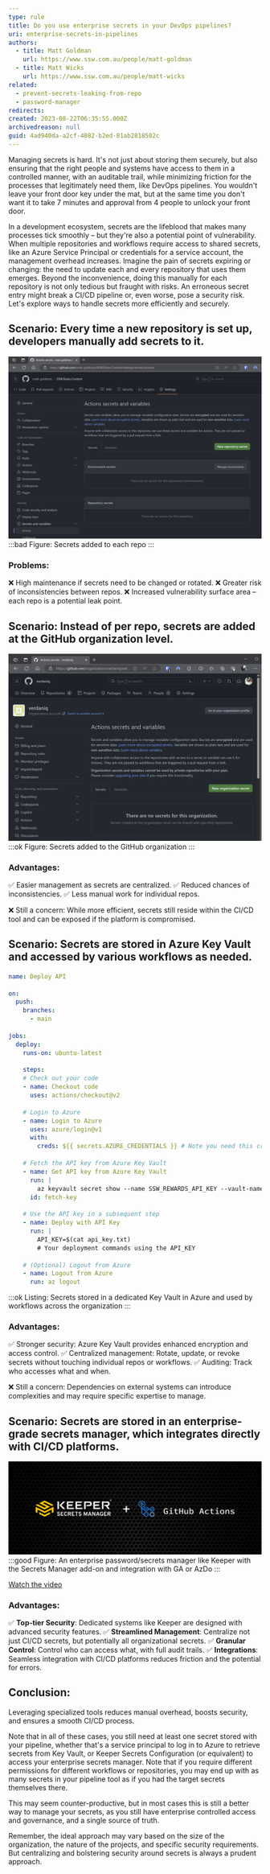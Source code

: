 ```yaml
---
type: rule
title: Do you use enterprise secrets in your DevOps pipelines?
uri: enterprise-secrets-in-pipelines
authors:
  - title: Matt Goldman
    url: https://www.ssw.com.au/people/matt-goldman
  - title: Matt Wicks
    url: https://www.ssw.com.au/people/matt-wicks
related:
  - prevent-secrets-leaking-from-repo
  - password-manager
redirects:
created: 2023-08-22T06:35:55.000Z
archivedreason: null
guid: 4ad940da-a2cf-4082-b2ed-81ab2818502c
---
```


Managing secrets is hard. It's not just about storing them securely, but also ensuring that the right people and systems have access to them in a controlled manner, with an auditable trail, while minimizing friction for the processes that legitimately need them, like DevOps pipelines. You wouldn't leave your front door key under the mat, but at the same time you don't want it to take 7 minutes and approval from 4 people to unlock your front door.

<!--endintro-->

In a development ecosystem, secrets are the lifeblood that makes many processes tick smoothly – but they're also a potential point of vulnerability. When multiple repositories and workflows require access to shared secrets, like an Azure Service Principal or credentials for a service account, the management overhead increases. Imagine the pain of secrets expiring or changing: the need to update each and every repository that uses them emerges. Beyond the inconvenience, doing this manually for each repository is not only tedious but fraught with risks. An erroneous secret entry might break a CI/CD pipeline or, even worse, pose a security risk. Let's explore ways to handle secrets more efficiently and securely.

## Scenario: Every time a new repository is set up, developers manually add secrets to it.

![Figure: Secrets added to repository](repo-secrets.png)
:::bad
Figure: Secrets added to each repo
:::

### Problems:
❌ High maintenance if secrets need to be changed or rotated.
❌ Greater risk of inconsistencies between repos.
❌ Increased vulnerability surface area – each repo is a potential leak point.


## Scenario: Instead of per repo, secrets are added at the GitHub organization level.

![Figure: Secrets added to GitHub organization](org-secrets.png)
:::ok
Figure: Secrets added to the GitHub organization
:::

### Advantages:
✅ Easier management as secrets are centralized.
✅ Reduced chances of inconsistencies.
✅ Less manual work for individual repos.

❌ Still a concern: While more efficient, secrets still reside within the CI/CD tool and can be exposed if the platform is compromised.


## Scenario: Secrets are stored in Azure Key Vault and accessed by various workflows as needed.

```yaml
name: Deploy API

on:
  push:
    branches:
      - main

jobs:
  deploy:
    runs-on: ubuntu-latest

    steps:
    # Check out your code
    - name: Checkout code
      uses: actions/checkout@v2

    # Login to Azure
    - name: Login to Azure
      uses: azure/login@v1
      with:
        creds: ${{ secrets.AZURE_CREDENTIALS }} # Note you need this credential in GitHub

    # Fetch the API key from Azure Key Vault
    - name: Get API key from Azure Key Vault
      run: |
        az keyvault secret show --name SSW_REWARDS_API_KEY --vault-name kv-rewards --query value -o tsv > api_key.txt
      id: fetch-key

    # Use the API key in a subsequent step
    - name: Deploy with API Key
      run: |
        API_KEY=$(cat api_key.txt)
        # Your deployment commands using the API_KEY

    # (Optional) Logout from Azure
    - name: Logout from Azure
      run: az logout
```
:::ok
Listing: Secrets stored in a dedicated Key Vault in Azure and used by workflows across the organization
:::

### Advantages:
✅ Stronger security: Azure Key Vault provides enhanced encryption and access control.
✅ Centralized management: Rotate, update, or revoke secrets without touching individual repos or workflows.
✅ Auditing: Track who accesses what and when.

❌ Still a concern: Dependencies on external systems can introduce complexities and may require specific expertise to manage.


## Scenario: Secrets are stored in an enterprise-grade secrets manager, which integrates directly with CI/CD platforms.

![Figure: Secrets in an enterprise secret manager](enterprise-secrets.jpg)
:::good
Figure: An enterprise password/secrets manager like Keeper with the Secrets Manager add-on and integration with GA or AzDo
:::

<a href="https://vimeo.com/672797748">Watch the video</a>

### Advantages:

✅ **Top-tier Security**: Dedicated systems like Keeper are designed with advanced security features.
✅ **Streamlined Management**: Centralize not just CI/CD secrets, but potentially all organizational secrets.
✅ **Granular Control**: Control who can access what, with full audit trails.
✅ **Integrations**: Seamless integration with CI/CD platforms reduces friction and the potential for errors.

## Conclusion:
Leveraging specialized tools reduces manual overhead, boosts security, and ensures a smooth CI/CD process.

Note that in all of these cases, you still need at least one secret stored with your pipeline, whether that's a service principal to log in to Azure to retrieve secrets from Key Vault, or Keeper Secrets Configuration (or equivalent) to access your enterprise secrets manager. Note that if you require different permissions for different workflows or repositories, you may end up with as many secrets in your pipeline tool as if you had the target secrets themselves there.

This may seem counter-productive, but in most cases this is still a better way to manage your secrets, as you still have enterprise controlled access and governance, and a single source of truth.

Remember, the ideal approach may vary based on the size of the organization, the nature of the projects, and specific security requirements. But centralizing and bolstering security around secrets is always a prudent approach.